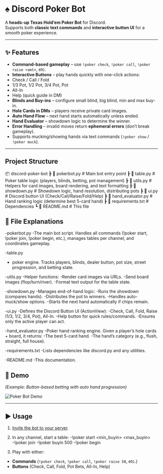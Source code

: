 # ♠️ Discord Poker Bot

A **heads-up Texas Hold’em Poker Bot** for Discord.  
Supports both **classic text commands** and **interactive button UI** for a smooth poker experience.

---

## ✨ Features

-  **Command-based gameplay** – use `!poker check`, `!poker call`, `!poker raise <amt>`, etc.  
-  **Interactive Buttons** – play hands quickly with one-click actions:
  - Check / Call / Fold
  - 1/3 Pot, 1/2 Pot, 3/4 Pot, Pot
  - All-In
  - Help (quick guide in DM)  
-  **Blinds and Buy-ins** – configure small blind, big blind, min and max buy-in.  
-  **Hole Cards in DMs** – players receive private card images.  
-  **Auto Hand Flow** – next hand starts automatically unless ended.  
-  **Hand Evaluator** – showdown logic to determine the winner.  
-  **Error Handling** – invalid moves return **ephemeral errors** (don’t break gameplay).  
-  Supports mucking/showing hands via text commands (`!poker show` / `!poker muck`).  

---

## Project Structure
📦 discord-poker-bot
 ┣ 📜 pokerbot.py        # Main bot entry point
 ┣ 📜 table.py           # Poker table logic (players, blinds, betting, pot management)
 ┣ 📜 utils.py           # Helpers for card images, board rendering, and text formatting
 ┣ 📜 showdown.py        # Showdown logic, hand resolution, distributing pots
 ┣ 📜 ui.py              # Discord button UI (Check/Call/Raise/Fold/Help)
 ┣ 📜 hand_evaluator.py  # Hand ranking logic (determine best 5-card hand)
 ┣ 📜 requirements.txt   # Dependencies
 ┗ 📜 README.md          # This file

## 📖 File Explanations

-pokerbot.py
  -The main bot script. Handles all commands (!poker start, !poker join, !poker begin, etc.), manages tables per channel, and coordinates gameplay.

-table.py
  - poker engine. Tracks players, blinds, dealer button, pot size, street progression, and betting state.

-utils.py
  -Helper functions:
    -Render card images via URLs.
    -Send board images (flop/turn/river).
    -Format text output for the table state.

-showdown.py
  -Manages end-of-hand logic:
    -Runs the showdown (compares hands).
    -Distributes the pot to winners.
    -Handles auto-muck/show options.
    -Starts the next hand automatically if chips remain.

-ui.py
  -Defines the Discord Button UI (ActionView):
  -Check, Call, Fold, Raise (1/3, 1/2, 3/4, Pot), All-In.
  -Help button for quick rules/commands.
  -Ensures only the active player can act.

-hand_evaluator.py
  -Poker hand ranking engine. Given a player’s hole cards + board, it returns:
  -The best 5-card hand.
  -The hand’s category (e.g., flush, straight, full house).

-requirements.txt
  -Lists dependencies like discord.py and any utilities.

-README.md
  -This documentation.

## 📸 Demo

*(Example: Button-based betting with auto hand progression)*

![Poker Bot Demo](demo.png)

---

## ▶️ Usage

1. [Invite the bot to your server](https://discord.com/api/oauth2/authorize?client_id=YOUR_CLIENT_ID&permissions=277025508352&scope=bot).  

2. In any channel, start a table:
  -!poker start <sb> <bb> <min_buyin> <max_buyin>
  -!poker join
  -!poker buyin 500
  -!poker begin

3. Play with either:
- **Commands** (`!poker check`, `!poker call`, `!poker raise 50`, etc.)
- **Buttons** (Check, Call, Fold, Pot Bets, All-In, Help)


